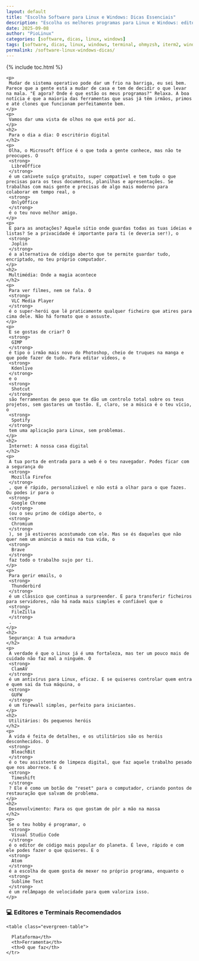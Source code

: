 ```yaml
---
layout: default
title: "Escolha Software para Linux e Windows: Dicas Essenciais"
description: "Escolha os melhores programas para Linux e Windows: editores, produtividade, navegadores, Oh My Zsh, iTerm2 e Windows Terminal. Dicas essenciais!"
date: 2025-09-08
author: "PioLinux"
categories: [software, dicas, linux, windows]
tags: [software, dicas, linux, windows, terminal, ohmyzsh, iterm2, windows-terminal]
permalink: /software-linux-windows-dicas/
---
```




{% include toc.html %}



<section class="post-content">
  
    <p>
     Mudar de sistema operativo pode dar um frio na barriga, eu sei bem. Parece que a gente está a mudar de casa e tem de decidir o que levar na mala. "E agora? Onde é que estão os meus programas?" Relaxa. A boa notícia é que a maioria das ferramentas que usas já têm irmãos, primos e até clones que funcionam perfeitamente bem.
    </p>
    <p>
     Vamos dar uma vista de olhos no que está por aí.
    </p>
    <h2>
     Para o dia a dia: O escritório digital
    </h2>
    <p>
     Olha, o Microsoft Office é o que toda a gente conhece, mas não te preocupes. O
     <strong>
      LibreOffice
     </strong>
     é um canivete suíço gratuito, super compatível e tem tudo o que precisas para os teus documentos, planilhas e apresentações. Se trabalhas com mais gente e precisas de algo mais moderno para colaborar em tempo real, o
     <strong>
      OnlyOffice
     </strong>
     é o teu novo melhor amigo.
    </p>
    <p>
     E para as anotações? Aquele sítio onde guardas todas as tuas ideias e listas? Se a privacidade é importante para ti (e deveria ser!), o
     <strong>
      Joplin
     </strong>
     é a alternativa de código aberto que te permite guardar tudo, encriptado, no teu próprio computador.
    </p>
    <h2>
     Multimédia: Onde a magia acontece
    </h2>
    <p>
     Para ver filmes, nem se fala. O
     <strong>
      VLC Media Player
     </strong>
     é o super-herói que lê praticamente qualquer ficheiro que atires para cima dele. Não há formato que o assuste.
    </p>
    <p>
     E se gostas de criar? O
     <strong>
      GIMP
     </strong>
     é tipo o irmão mais novo do Photoshop, cheio de truques na manga e que pode fazer de tudo. Para editar vídeos, o
     <strong>
      Kdenlive
     </strong>
     e o
     <strong>
      Shotcut
     </strong>
     são ferramentas de peso que te dão um controlo total sobre os teus projetos, sem gastares um tostão. E, claro, se a música é o teu vício, o
     <strong>
      Spotify
     </strong>
     tem uma aplicação para Linux, sem problemas.
    </p>
    <h2>
     Internet: A nossa casa digital
    </h2>
    <p>
     A tua porta de entrada para a web é o teu navegador. Podes ficar com a segurança do
     <strong>
      Mozilla Firefox
     </strong>
     , que é rápido, personalizável e não está a olhar para o que fazes. Ou podes ir para o
     <strong>
      Google Chrome
     </strong>
     (ou o seu primo de código aberto, o
     <strong>
      Chromium
     </strong>
     ), se já estiveres acostumado com ele. Mas se és daqueles que não quer nem um anúncio a mais na tua vida, o
     <strong>
      Brave
     </strong>
     faz todo o trabalho sujo por ti.
    </p>
    <p>
     Para gerir emails, o
     <strong>
      Thunderbird
     </strong>
     é um clássico que continua a surpreender. E para transferir ficheiros para servidores, não há nada mais simples e confiável que o
     <strong>
      FileZilla
     </strong>
     .
    </p>
    <h2>
     Segurança: A tua armadura
    </h2>
    <p>
     A verdade é que o Linux já é uma fortaleza, mas ter um pouco mais de cuidado não faz mal a ninguém. O
     <strong>
      ClamAV
     </strong>
     é um antivírus para Linux, eficaz. E se quiseres controlar quem entra e quem sai da tua máquina, o
     <strong>
      GUFW
     </strong>
     é um firewall simples, perfeito para iniciantes.
    </p>
    <h2>
     Utilitários: Os pequenos heróis
    </h2>
    <p>
     A vida é feita de detalhes, e os utilitários são os heróis desconhecidos. O
     <strong>
      BleachBit
     </strong>
     é o teu assistente de limpeza digital, que faz aquele trabalho pesado que nos aborrece. E o
     <strong>
      Timeshift
     </strong>
     ? Ele é como um botão de "reset" para o computador, criando pontos de restauração que salvam de problema.
    </p>
    <h2>
     Desenvolvimento: Para os que gostam de pôr a mão na massa
    </h2>
    <p>
     Se o teu hobby é programar, o
     <strong>
      Visual Studio Code
     </strong>
     é o editor de código mais popular do planeta. É leve, rápido e com ele podes fazer o que quiseres. E o
     <strong>
      Atom
     </strong>
     é a escolha de quem gosta de mexer no próprio programa, enquanto o
     <strong>
      Sublime Text
     </strong>
     é um relâmpago de velocidade para quem valoriza isso.
    </p>
 
  
<h3>💻 Editores e Terminais Recomendados</h3>

    <table class="evergreen-table">
  <thead>
    <tr>
      <th>
    
      Plataforma</th>
      <th>Ferramenta</th>
      <th>O que faz</th>
    </tr>
  </thead>
  <tbody>
    <tr>
      <td data-label="
    
      Plataforma"><strong>Linux</strong></td>
      <td data-label="Ferramenta"><a href="https://geany.org">Geany</a></td>
      <td data-label="O que faz">Editor leve e rápido</td>
    </tr>
    <tr>
      <td data-label="
    
      Plataforma"><strong>macOS</strong></td>
      <td data-label="Ferramenta"><a href="https://iterm2.com">iTerm2</a></td>
      <td data-label="O que faz">Terminal moderno com splits e temas</td>
    </tr>
    <tr>
      <td data-label="
    
      Plataforma"><strong>Windows</strong></td>
      <td data-label="Ferramenta"><a href="https://aka.ms/terminal">Windows Terminal</a></td>
      <td data-label="O que faz">Terminal moderno, rápido e personalizável</td>
    </tr>
    <tr>
      <td data-label="
    
      Plataforma"><strong>Linux/macOS</strong></td>
      <td data-label="Ferramenta"><a href="https://ohmyz.sh">Oh My Zsh</a></td>
      <td data-label="O que faz">Zsh com plugins e temas poderosos</td>
    </tr>
  </tbody>
</table>

